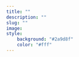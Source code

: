 ```yaml
---
title: ""
description: ""
slug: ""
image: 
style:
    background: "#2a9d8f"
    color: "#fff"
---
```

